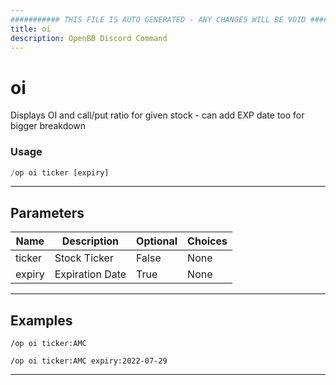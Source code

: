```yaml
---
########### THIS FILE IS AUTO GENERATED - ANY CHANGES WILL BE VOID ###########
title: oi
description: OpenBB Discord Command
---
```


# oi

Displays OI and call/put ratio for given stock - can add EXP date too for bigger breakdown

### Usage

```python wordwrap
/op oi ticker [expiry]
```

---

## Parameters

| Name | Description | Optional | Choices |
| ---- | ----------- | -------- | ------- |
| ticker | Stock Ticker | False | None |
| expiry | Expiration Date | True | None |


---

## Examples

```
/op oi ticker:AMC
```

```
/op oi ticker:AMC expiry:2022-07-29
```

---
